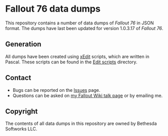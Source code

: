 # Fallout 76 data dumps
This repository contains a number of data dumps of _Fallout 76_ in JSON format.
The dumps have last been updated for version 1.0.3.17 of _Fallout 76_.

## Generation
All dumps have been created using [xEdit](https://tes5edit.github.io/) scripts, which are written in Pascal. These scripts can be found in the [Edit scripts](Edit%20scripts) directory.

## Contact
* Bugs can be reported on the [Issues](issues) page.
* Questions can be asked on [my Fallout Wiki talk page](https://fallout.wikia.com/wiki/User_talk:FDekker) or by emailing me.

## Copyright
The contents of all data dumps in this repository are owned by Bethesda Softworks LLC.
